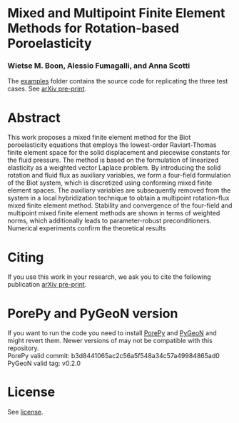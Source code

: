 # Mixed and Multipoint Finite Element Methods for Rotation-based Poroelasticity
### Wietse M. Boon, Alessio Fumagalli, and Anna Scotti

The [examples](./examples/) folder contains the source code for replicating the three test cases. See [arXiv pre-print]().<br>

# Abstract
This work proposes a mixed finite element method for the Biot poroelasticity equations that employs the lowest-order Raviart-Thomas finite element space for the solid displacement and piecewise constants for the fluid pressure. The method is based on the formulation of linearized elasticity as a weighted vector Laplace problem. By introducing the solid rotation and fluid flux as auxiliary variables, we form a four-field formulation of the Biot system, which is discretized using conforming mixed finite element spaces. The auxiliary variables are subsequently removed from the system in a local hybridization technique to obtain a multipoint rotation-flux mixed finite element method. Stability and convergence of the four-field and multipoint mixed finite element methods are shown in terms of weighted norms, which additionally leads to parameter-robust preconditioners. Numerical experiments confirm the theoretical results

# Citing
If you use this work in your research, we ask you to cite the following publication [arXiv pre-print]().

# PorePy and PyGeoN version
If you want to run the code you need to install [PorePy](https://github.com/pmgbergen/porepy) and [PyGeoN](https://github.com/compgeo-mox/pygeon) and might revert them.
Newer versions of may not be compatible with this repository.<br>
PorePy valid commit: b3d8441065ac2c56a5f548a34c57a49984865ad0 <br>
PyGeoN valid tag: v0.2.0

# License
See [license](./LICENSE).
